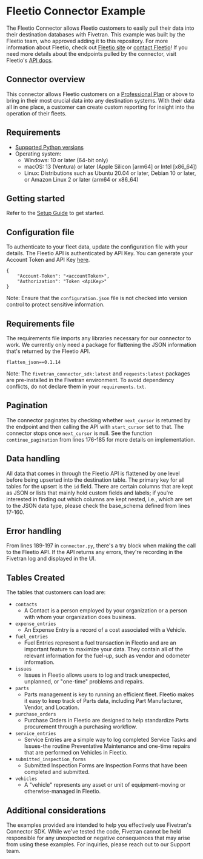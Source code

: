 # Fleetio Connector Example

The Fleetio Connector allows Fleetio customers to easily pull their data into their destination databases with Fivetran.
This example was built by the Fleetio team, who approved adding it to this repository.
For more information about Fleetio, check out [Fleetio site](https://www.fleetio.com) or [contact Fleetio](https://www.fleetio.com/contact)!
If you need more details about the endpoints pulled by the connector, visit Fleetio's [API docs](https://developer.fleetio.com/docs/category/api).

## Connector overview

This connector allows Fleetio customers on a [Professional Plan](https://www.fleetio.com/pricing) or above to bring in their most crucial data into any destination systems.
With their data all in one place, a customer can create custom reporting for insight into the operation of their fleets.

## Requirements

* [Supported Python versions](https://github.com/fivetran/fivetran_connector_sdk/blob/main/README.md#requirements)   
* Operating system:
  * Windows: 10 or later (64-bit only)
  * macOS: 13 (Ventura) or later (Apple Silicon [arm64] or Intel [x86_64])
  * Linux: Distributions such as Ubuntu 20.04 or later, Debian 10 or later, or Amazon Linux 2 or later (arm64 or x86_64)

## Getting started

Refer to the [Setup Guide](https://fivetran.com/docs/connectors/connector-sdk/setup-guide) to get started.

## Configuration file

To authenticate to your fleet data, update the configuration file with your details.
The Fleetio API is authenticated by API Key.
You can generate your Account Token and API Key [here](https://secure.fleetio.com/api_keys).

```
{
    "Account-Token": "<accountToken>",
    "Authorization": "Token <ApiKey>"
}
```

Note: Ensure that the `configuration.json` file is not checked into version control to protect sensitive information.

## Requirements file

The requirements file imports any libraries necessary for our connector to work.
We currently only need a package for flattening the JSON information that's returned by the Fleetio API.

```
flatten_json==0.1.14
```

Note: The `fivetran_connector_sdk:latest` and `requests:latest` packages are pre-installed in the Fivetran environment. To avoid dependency conflicts, do not declare them in your `requirements.txt`.

## Pagination

The connector paginates by checking whether `next_cursor` is returned by the endpoint and then calling the API with `start_cursor` set to that. 
The connector stops once `next_cursor` is null.
See the function `continue_pagination` from lines 176-185 for more details on implementation.

## Data handling

All data that comes in through the Fleetio API is flattened by one level before being upserted into the destination table.
The primary key for all tables for the upsert is the `id` field. 
There are certain columns that are kept as JSON or lists that mainly hold custom fields and labels; if you're interested in finding out which columns are kept nested, i.e., which are set to the JSON data type, please check the base_schema defined from lines 17-160.

## Error handling

From lines 189-197 in `connector.py`, there's a try block when making the call to the Fleetio API. 
If the API returns any errors, they're recording in the Fivetran log and displayed in the UI.

## Tables Created
The tables that customers can load are:
* `contacts`
    * A Contact is a person employed by your organization or a person with whom your organization does business.
* `expense_entries`
    * An Expense Entry is a record of a cost associated with a Vehicle. 
* `fuel_entries`
    * Fuel Entries represent a fuel transaction in Fleetio and are an important feature to maximize your data. 
    They contain all of the relevant information for the fuel-up, such as vendor and odometer information.
* `issues`
    * Issues in Fleetio allows users to log and track unexpected, unplanned, or "one-time" problems and repairs.
* `parts`
    * Parts management is key to running an efficient fleet. 
    Fleetio makes it easy to keep track of Parts data, including Part Manufacturer, Vendor, and Location. 
* `purchase_orders`
    * Purchase Orders in Fleetio are designed to help standardize Parts procurement through a purchasing workflow.
* `service_entries`
    * Service Entries are a simple way to log completed Service Tasks and Issues-the routine Preventative Maintenance and one-time repairs that are performed on Vehicles in Fleetio.
* `submitted_inspection_forms`
    * Submitted Inspection Forms are Inspection Forms that have been completed and submitted. 
* `vehicles`
    * A "vehicle" represents any asset or unit of equipment-moving or otherwise-managed in Fleetio.

## Additional considerations

The examples provided are intended to help you effectively use Fivetran's Connector SDK. While we've tested the code, Fivetran cannot be held responsible for any unexpected or negative consequences that may arise from using these examples. For inquiries, please reach out to our Support team.
